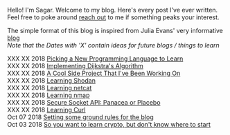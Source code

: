 Hello! I'm Sagar. Welcome to my blog. Here's every post I've ever written. Feel free to poke around [reach out](mailto:sagar314p@gmail.com) to me if something peaks your interest.  

The simple format of this blog is inspired from Julia Evans' very informative [blog](https://jvns.ca/)  
*Note that the Dates with 'X' contain ideas for future blogs / things to learn*  

XXX XX  2018      [Picking a New Programming Language to Learn](/blog/language1.md)  
XXX XX  2018      [Implementing Dijkstra's Algorithm](/blog/dijkstra.md)  
XXX XX  2018      [A Cool Side Project That I've Been Working On](/blog/quaternion.md)  
XXX XX  2018      [Learning Shodan](/blog/shodan.md)  
XXX XX  2018      [Learning netcat](/blog/netcat.md)  
XXX XX  2018      [Learning nmap](/blog/nmap.md)  
XXX XX  2018      [Secure Socket API: Panacea or Placebo](/blog/ssa.md)  
XXX XX  2018      [Learning Curl](/blog/curl.md)  
Oct 07  2018      [Setting some ground rules for the blog](/blog/ground_rules.md)  
Oct 03  2018      [So you want to learn crypto, but don't know where to start](/blog/cryptopals.md)  
